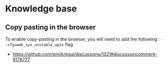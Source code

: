 # Knowledge base

## Copy pasting in the browser

To enable copy-pasting in the browser, you will need to add the following : `--cfg=web_sys_unstable_apis` flag

- <https://github.com/emilk/egui/discussions/1321#discussioncomment-9178777>
